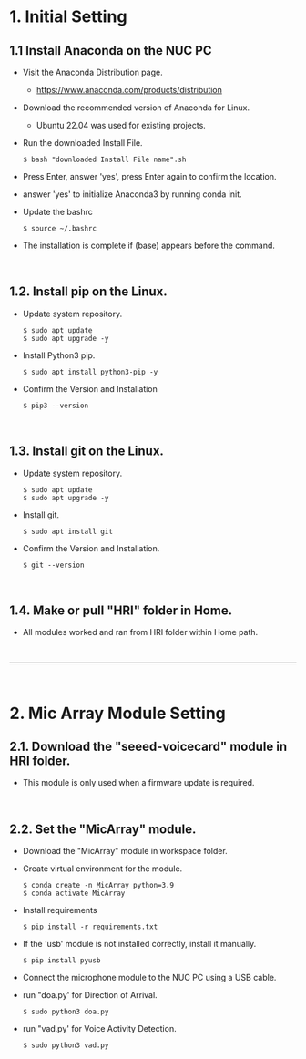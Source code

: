 # 1. Initial Setting

## 1.1 Install Anaconda on the NUC PC

* Visit the Anaconda Distribution page.
  * https://www.anaconda.com/products/distribution


* Download the recommended version of Anaconda for Linux.
  * Ubuntu 22.04 was used for existing projects.


* Run the downloaded Install File.
  ```
  $ bash "downloaded Install File name".sh
  ```

* Press Enter, answer 'yes', press Enter again to confirm the location.

* answer 'yes' to initialize Anaconda3 by running conda init.

* Update the bashrc
  ```
  $ source ~/.bashrc
  ```

* The installation is complete if (base) appears before the command.    
</br>

## 1.2. Install pip on the Linux.

* Update system repository.
  ```
  $ sudo apt update
  $ sudo apt upgrade -y
  ```

* Install Python3 pip.
  ```
  $ sudo apt install python3-pip -y
  ```

* Confirm the Version and Installation
  ```
  $ pip3 --version
  ```
</br>

## 1.3. Install git on the Linux.

* Update system repository.
  ```
  $ sudo apt update
  $ sudo apt upgrade -y
  ```

* Install git.
  ```
  $ sudo apt install git
  ```

* Confirm the Version and Installation.
  ```
  $ git --version
  ```
</br>

## 1.4. Make or pull "HRI" folder in Home.

* All modules worked and ran from HRI folder within Home path.
</br>

----------
</br>

# 2. Mic Array Module Setting

## 2.1. Download the "seeed-voicecard" module in HRI folder.

* This module is only used when a firmware update is required.
</br>

## 2.2. Set the "MicArray" module.

* Download the "MicArray" module in workspace folder.

* Create virtual environment for the module.
  ```
  $ conda create -n MicArray python=3.9
  $ conda activate MicArray
  ```
  
* Install requirements
  ```
  $ pip install -r requirements.txt
  ```
  
* If the 'usb' module is not installed correctly, install it manually.
  ```
  $ pip install pyusb
  ```

* Connect the microphone module to the NUC PC using a USB cable.

* run "doa.py' for Direction of Arrival.
  ```
  $ sudo python3 doa.py
  ```

* run "vad.py' for Voice Activity Detection.
  ```
  $ sudo python3 vad.py
  ```
